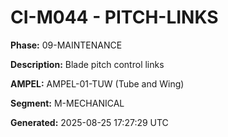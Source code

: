 # CI-M044 - PITCH-LINKS

**Phase:** 09-MAINTENANCE

**Description:** Blade pitch control links

**AMPEL:** AMPEL-01-TUW (Tube and Wing)

**Segment:** M-MECHANICAL

**Generated:** 2025-08-25 17:27:29 UTC
